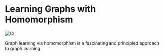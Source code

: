 # Learning Graphs with Homomorphism

![CI](https://github.com/gear/hom-ml/workflows/CI/badge.svg?branch=main)

Graph learning via homomorphism is a fascinating and principled approach to graph learning.
